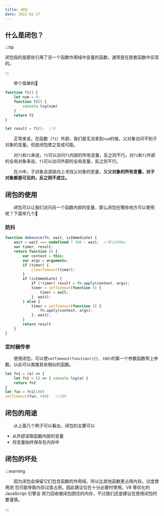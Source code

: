 ```yaml
---
title: 闭包
date: 2022-02-17
---
```


## **什么是闭包**？

:::tip

​	闭包指的是那些引用了另一个函数作用域中变量的函数，通常是在嵌套函数中实现的。

:::

&emsp;&emsp;举个简单的🌰

```js
function f1() {
    let num = 9;
    function f2() {
        console.log(num)
    }
    return f2
}

let result = f1();  //9
```

&emsp;&emsp;正常来说，在函数（`f1`）外部，我们是无法拿到`num`的值，父对象访问不到子对象的变量。但是闭包使之变成可能。

&emsp;&emsp;对`f1`和`f2`来说，`f2`可以访问`f1`内部的所有变量，反之则不行。对`f1`和`f1`外部的全局对象来说，`f1`可以访问外部的全局变量，反之则不行。

&emsp;&emsp;在`JS`中，子对象会逐级向上寻找父对象的变量，及**父对象的所有变量，对子对象都是可见的，反之则不成立。**

## **闭包的使用**

&emsp;&emsp;闭包可以让我们访问另一个函数内部的变量，那么闭包在哪些地方可以使用呢？下面举几个🌰

### **防抖**

```js
function debounce(fn, wait, isImmediate) {
    wait = wait === undefined ? 300 : wait;  //默认300ms
    var timer, result;
    return function () {
        var context = this;
        var args = arguments;
        if (timer) {
            clearTimeout(timer);
        }
        if (isImmediate) {
            if (!timer) result = fn.apply(context, args);
            timer = setTimeout(function () {
                timer = null;
            }, wait);
        } else {
            timer = setTimeout(function () {
                fn.apply(context, args);
            }, wait);
        }
        return result
    }
}
```

### **定时器传参**

&emsp;&emsp;使用闭包，可以使`setTimeout(function(){}, 100)`的第一个参数函数带上参数。以此可以类推其余相似的函数。

```js
let fn1 = (a) => {
    let fn2 = () => { console.log(a) }
    return fn2
}
let fun = fn1(100)
setTimeout(fun, 500)   //100
```

## **闭包的用途**

&emsp;&emsp;从上面几个例子可以看出，闭包的主要可以

- 从外部读取函数内部的变量
- 将变量始终保存在内存中

## **闭包的坏处**

:::warning

&emsp;&emsp;因为闭包会保留它们包含函数的作用域，所以比其他函数更占用内存。过度使用闭
包可能导致内存过度占用，因此建议仅在十分必要时使用。V8 等优化的 JavaScript 引擎会
努力回收被闭包困住的内存，不过我们还是建议在使用闭包时要谨慎。

:::


